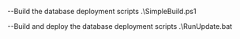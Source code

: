 
--Build the database deployment scripts
.\SimpleBuild.ps1

--Build and deploy the database deployment scripts
.\RunUpdate.bat
